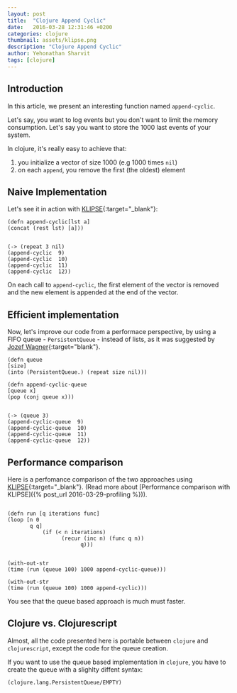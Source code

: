 ```yaml
---
layout: post
title:  "Clojure Append Cyclic"
date:   2016-03-28 12:31:46 +0200
categories: clojure
thumbnail: assets/klipse.png
description: "Clojure Append Cyclic"
author: Yehonathan Sharvit
tags: [clojure]
---
```


## Introduction
In this article, we present an interesting function named `append-cyclic`.

Let's say, you want to log events but you don't want to limit the memory consumption. Let's say you want to store the 1000 last events of your system.

In clojure, it's really easy to achieve that:

1. you initialize a vector of size 1000 (e.g 1000 times `nil`)
2. on each `append`, you remove the first (the oldest) element


## Naive Implementation

Let's see it in action with [KLIPSE][app-url]{:target="_blank"}:

~~~klipse
(defn append-cyclic[lst a]
(concat (rest lst) [a]))


(-> (repeat 3 nil)
(append-cyclic  9)
(append-cyclic  10)
(append-cyclic  11)
(append-cyclic  12))
~~~


On each call to `append-cyclic`, the first element of the vector is removed and the new element is appended at the end of the vector.

## Efficient implementation

Now, let's improve our code from a performace perspective, by using a FIFO queue - `PersistentQueue` - instead of lists, as it was suggested by [Jozef Wagner](https://disqus.com/by/jozefwagner/){:target="blank"}.

~~~klipse
(defn queue
[size]
(into (PersistentQueue.) (repeat size nil)))

(defn append-cyclic-queue
[queue x]
(pop (conj queue x)))


(-> (queue 3)
(append-cyclic-queue  9)
(append-cyclic-queue  10)
(append-cyclic-queue  11)
(append-cyclic-queue  12))
~~~


## Performance comparison
Here is a perfomance comparison of the two approaches using [KLIPSE][app-url]{:target="_blank"}. (Read more about [Performance comparison with KLIPSE]({% post_url 2016-03-29-profiling %})).

~~~klipse

(defn run [q iterations func]
(loop [n 0 
       q q]
           (if (< n iterations)
                 (recur (inc n) (func q n))
                       q)))


(with-out-str
(time (run (queue 100) 1000 append-cyclic-queue)))
~~~

~~~klipse
(with-out-str
(time (run (queue 100) 1000 append-cyclic)))
~~~


         
You see that the queue based approach is much must faster.


## Clojure vs. Clojurescript
Almost, all the code presented here is portable between `clojure` and `clojurescript`, except the code for the queue creation.

If you want to use the queue based implementation in `clojure`, you have to create the queue with a slighlty diffent syntax:

~~~ clojure
(clojure.lang.PersistentQueue/EMPTY)
~~~

[app-url]: http://app.klipse.tech
